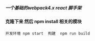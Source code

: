 ##### 一个基础的webpack4.x react 脚手架
#### 克隆下来 然后 npm install 相关的模块

` 开发环境 npm start 
构建  npm run build `